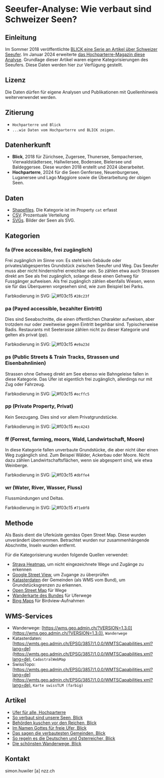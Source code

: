 # Seeufer-Analyse: Wie verbaut sind Schweizer Seen?
## Einleitung
Im Sommer 2018 veröffentlichte [BLICK eine Serie an Artikel über Schweizer Seeufer](https://www.blick.ch/storytelling/2018/seeanalyse/). Im Januar 2024 erweiterte [das Hochparterre-Magazin diese Analyse](https://www.hochparterre.ch/nachrichten/ineigenersache/hochparterre-im-januar-2024). Grundlage dieser Artikel waren eigene Kategorisierungen des Seeufers. Diese Daten werden hier zur Verfügung gestellt.

## Lizenz
Die Daten dürfen für eigene Analysen und Publikationen mit Quellenhinweis weiterverwendet werden.

## Zitierung
* `Hochparterre und Blick`
* `...wie Daten vom Hochparterre und BLICK zeigen.`

## Datenherkunft
* **Blick**, 2018 für Zürichsee, Zugersee, Thunersee, Sempachersee, Vierwaldstädtersee, Hallwilersee, Bodensee, Bielersee und Baldeggersee. Diese wurden 2018 erstellt und 2024 überarbeitet.
* **Hochparterre**, 2024 für die Seen Genfersee, Neuenburgersee, Luganersee und Lago Maggiore sowie die Überarbeitung der obigen Seen.

## Daten
* [Shapefiles](Daten/shapefiles). Die Kategorie ist im Property `cat` erfasst
* [CSV](Daten/csv). Prozentuale Verteilung
* [SVGs](Daten/svg). Bilder der Seen als SVG.

## Kategorien
### fa (Free accessible, frei zugänglich)
Frei zugänglich im Sinne von: Es steht kein Gebäude oder privates/abgesperrtes Grundstück zwischen Seeufer und Weg. Das Seeufer muss aber nicht hindernisfrei erreichbar sein. So zählen etwa auch Strassen direkt am See als frei zugänglich, solange diese einen Gehweg für Fussgänger aufweisen. Als frei zugänglich zählen ebenfalls Wiesen, wenn sie für das Überqueren vorgesehen sind, wie zum Beispiel bei Parks.


Farbkodierung in SVG: ![#f03c15](https://placehold.co/15x15/28c23f/28c23f.png) `#28c23f`

### pa (Payed accessible, bezahlter Eintritt)
Dies sind Seeabschnitte, die einen öffentlichen Charakter aufweisen, aber trotzdem nur oder zweitweise gegen Eintritt begehbar sind. Typischerweise Badis. Restaurants mit Seeterasse zählen nicht zu dieser Kategorie und gelten als privat (pp).

Farbkodierung in SVG: ![#f03c15](https://placehold.co/15x15/e9a23d/e9a23d.png) `#e9a23d`

### ps (Public Streets & Train Tracks, Strassen und Eisenbahnlinien)
Strassen ohne Gehweg direkt am See ebenso wie Bahngeleise fallen in diese Kategorie. Das Ufer ist eigentlich frei zugänglich, allerdings nur mit Zug oder Fahrzeug.

Farbkodierung in SVG: ![#f03c15](https://placehold.co/15x15/ecffc5/ecffc5.png) `#ecffc5`

### pp (Private Property, Privat)
Kein Seezugang. Dies sind vor allem Privatgrundstücke.

Farbkodierung in SVG: ![#f03c15](https://placehold.co/15x15/ec4243/ec4243.png) `#ec4243`


### ff (Forrest, farming, moors, Wald, Landwirtschaft, Moore)
In diese Kategorie fallen unverbaute Grundstücke, die aber nicht über einen Weg zugänglich sind. Zum Beispei Wälder, Ackerbau oder Moore. Nicht dazu zählen Landwirtschaftsflächen, wenn sie abgesperrt sind, wie etwa Weinberge.

Farbkodierung in SVG: ![#f03c15](https://placehold.co/15x15/dbffe4/dbffe4.png) `#dbffe4`

### wr (Water, River, Wasser, Fluss)
Flussmündungen und Deltas.

Farbkodierung in SVG: ![#f03c15](https://placehold.co/15x15/71e0f8/71e0f8.png) `#71e0f8`


## Methode
Als Basis dient die Uferküste gemäss Open Street Map. Diese wurden unverändert übernommen. Betrachtet wurden nur zusammenhängende Abschnitte, Inseln wurden entfernt.

Für die Kategorisierung wurden folgende Quellen verwendet:
* [Strava Heatmap](https://www.strava.com/heatmap), um nicht eingezeichnete Wege und Zugänge zu erkennen
* [Google Street View](https://www.google.ch/maps/), um Zugange zu überprüfen
* [Katasterdaten](https://www.cadastre.ch/de/home.html) der Gemeinden (als WMS vom Bund), um Grundstücksgrenzen zu erkennen.
* [Open Street Map](https://www.openstreetmap.org/) für Wege
* [Wanderkarte des Bundes](https://map.geo.admin.ch/?lang=de&topic=ech&bgLayer=ch.swisstopo.pixelkarte-farbe&layers=ch.swisstopo.swisstlm3d-wanderwege&layers_opacity=0.8) für Uferwege
* [Bing Maps](https://bing.com/maps) für Birdview-Aufnahmen

## WMS-Services
* Wanderwege: [https://wms.geo.admin.ch/?VERSION=1.3.0](https://wms.geo.admin.ch/?VERSION=1.3.0), `Wanderwege`
* Katasterdaten: [https://wmts.geo.admin.ch/EPSG/3857/1.0.0/WMTSCapabilities.xml?lang=de](https://wmts.geo.admin.ch/EPSG/3857/1.0.0/WMTSCapabilities.xml?lang=de), `CadastralWebMap`
* SwissTopo: [https://wmts.geo.admin.ch/EPSG/3857/1.0.0/WMTSCapabilities.xml?lang=de](https://wmts.geo.admin.ch/EPSG/3857/1.0.0/WMTSCapabilities.xml?lang=de), `Karte swissTLM (farbig)`

##  Artikel
* [Ufer für alle, Hochparterre](https://www.hochparterre.ch/nachrichten/ineigenersache/hochparterre-im-januar-2024)
* [So verbaut sind unsere Seen, Blick](https://www.blick.ch/storytelling/2018/seeanalyse/)
* [Behörden kuschen vor den Reichen, Blick](https://www.blick.ch/interaktiv/darum-sind-viele-seeufer-nicht-zugaenglich-behoerden-kuschen-vor-den-reichen-id8802484.html)
* [Im Namen Gottes für freie Ufer, Blick](https://www.blick.ch/interaktiv/victor-von-wartburg-kaempft-fuer-offene-ufer-im-namen-gottes-fuer-freie-ufer-id8808163.html)
* [Das sagen die verbautesten Gemeinden, Blick](https://www.blick.ch/news/politik/warum-gibt-es-hier-kaum-oeffentliche-ufer-das-sagen-die-verbautesten-gemeinden-id8810289.html)
* [So regeln es die Deutschen und Österreicher, Blick](https://www.blick.ch/news/ausland/uferzugang-am-bodensee-so-regeln-es-die-deutschen-und-oesterreicher-id8756864.html)
* [Die schönsten Wanderwege, Blick](https://www.blick.ch/storytelling/2018/storymap_seen/)

## Kontakt
simon.huwiler [a] nzz.ch
